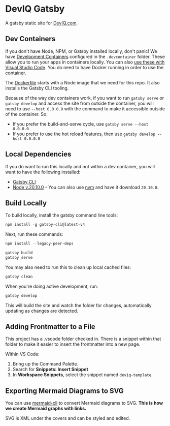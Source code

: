 # DevIQ Gatsby

A gatsby static site for [DevIQ.com](https://deviq.com).

## Dev Containers

If you don't have Node, NPM, or Gatsby installed locally, don't panic! We have [Development Containers](https://containers.dev/) configured in the `.devcontainer` folder. These allow you to run your apps in containers locally. You can also [use these with Visual Studio Code](https://code.visualstudio.com/docs/devcontainers/containers). You do need to have Docker running in order to use the container.

The [Dockerfile](./.devcontainer/Dockerfile) starts with a Node image that we need for this repo. It also installs the Gatsby CLI tooling.

Because of the way dev containers work, if you want to run `gatsby serve` or `gatsby develop` and access the site from outside the container, you will need to use `--host 0.0.0.0` with the command to make it accessible outside of the container. So:

- If you prefer the build-and-serve cycle, use `gatsby serve --host 0.0.0.0`
- If you prefer to use the hot reload features, then use `gatsby develop --host 0.0.0.0`

## Local Dependencies

If you do want to run this locally and not within a dev container, you will want to have the following installed:

- [Gatsby CLI](https://www.gatsbyjs.com/docs/reference/gatsby-cli/#how-to-use-gatsby-cli)
- [Node v.20.10.0](https://nodejs.org/en/download) - You can also use [nvm](https://github.com/nvm-sh/nvm?tab=readme-ov-file#installing-and-updating) and have it download `20.10.0`.

## Build Locally

To build locally, install the gatsby command line tools:

```powershell
npm install -g gatsby-cli@latest-v4
```

Next, run these commands:

```powershell
npm install --legacy-peer-deps

gatsby build
gatsby serve
```

You may also need to run this to clean up local cached files:

```powershell
gatsby clean
```

When you're doing active development, run:

```powershell
gatsby develop
```

This will build the site and watch the folder for changes, automatically updating as changes are detected.

## Adding Frontmatter to a File

This project has a .vscode folder checked in. There is a snippet within that folder to make it easier to insert the frontmatter into a new page.

Within VS Code:

1. Bring up the Command Palette.
2. Search for **Snippets: Insert Snippet**
3. In **Workspace Snippets**, select the snippet named `deviq-template`.

## Exporting Mermaid Diagrams to SVG

You can use [mermaid-cli](https://github.com/mermaid-js/mermaid-cli) to convert Mermaid diagrams to SVG. **This is how we create Mermaid graphs with links.**

SVG is XML under the covers and can be styled and edited.